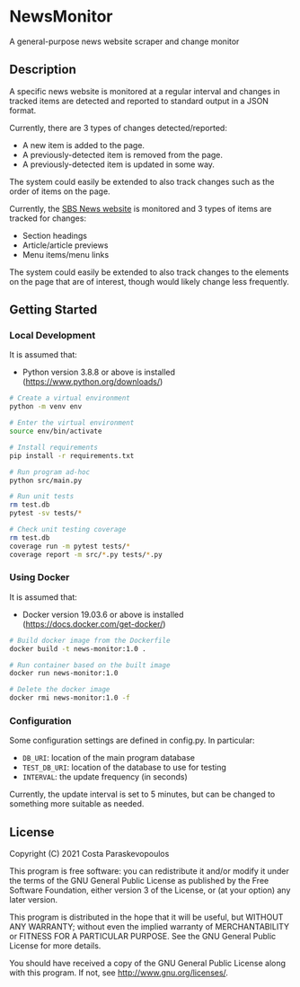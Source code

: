 # NewsMonitor
A general-purpose news website scraper and change monitor

## Description

A specific news website is monitored at a regular interval and changes in tracked items are detected and reported to standard output in a JSON format.

Currently, there are 3 types of changes detected/reported:
- A new item is added to the page.
- A previously-detected item is removed from the page.
- A previously-detected item is updated in some way.

The system could easily be extended to also track changes such as the order of items on the page.

Currently, the [SBS News website](https://www.sbs.com.au/news/) is monitored and 3 types of items are tracked for changes:
- Section headings
- Article/article previews
- Menu items/menu links

The system could easily be extended to also track changes to the elements on the page that are of interest, though would likely change less frequently.

## Getting Started

### Local Development

It is assumed that:
* Python version 3.8.8 or above is installed (<https://www.python.org/downloads/>)

```sh
# Create a virtual environment
python -m venv env

# Enter the virtual environment
source env/bin/activate

# Install requirements
pip install -r requirements.txt

# Run program ad-hoc
python src/main.py

# Run unit tests
rm test.db
pytest -sv tests/*

# Check unit testing coverage
rm test.db
coverage run -m pytest tests/*
coverage report -m src/*.py tests/*.py
```

### Using Docker

It is assumed that:
* Docker version 19.03.6 or above is installed (<https://docs.docker.com/get-docker/>)

```sh
# Build docker image from the Dockerfile
docker build -t news-monitor:1.0 .

# Run container based on the built image
docker run news-monitor:1.0

# Delete the docker image
docker rmi news-monitor:1.0 -f
```

### Configuration

Some configuration settings are defined in config.py. In particular:
- `DB_URI`: location of the main program database
- `TEST_DB_URI`: location of the database to use for testing
- `INTERVAL`: the update frequency (in seconds)

Currently, the update interval is set to 5 minutes, but can be changed to something more suitable as needed.

## License
Copyright (C) 2021 Costa Paraskevopoulos

This program is free software: you can redistribute it and/or modify it under the terms of the GNU General Public License as published by the Free Software Foundation, either version 3 of the License, or (at your option) any later version.

This program is distributed in the hope that it will be useful, but WITHOUT ANY WARRANTY; without even the implied warranty of MERCHANTABILITY or FITNESS FOR A PARTICULAR PURPOSE. See the GNU General Public License for more details.

You should have received a copy of the GNU General Public License along with this program. If not, see http://www.gnu.org/licenses/.
